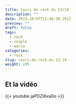 ```yaml
---
title: Cours de rock du 13/10
description: ""
date: 2023-10-07T13:48:39.291Z
preview: ""
draft: false
tags:
  - rock
  - couple
  - mario
categories:
  - rock
slug: cours-de-rock-du-13-10
weight: 195
---
```


## Et la vidéo

{{< youtube jaPDZi6va0o >}}


